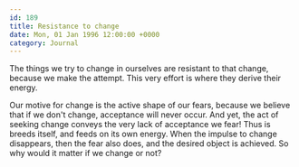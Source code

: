 ```yaml
---
id: 189
title: Resistance to change
date: Mon, 01 Jan 1996 12:00:00 +0000
category: Journal
---
```


The things we try to change in ourselves are resistant to that change,
because we make the attempt.  This very effort is where they derive
their energy.

Our motive for change is the active shape of our fears, because we
believe that if we don't change, acceptance will never occur.  And yet,
the act of seeking change conveys the very lack of acceptance we fear!
Thus is breeds itself, and feeds on its own energy.  When the impulse to
change disappears, then the fear also does, and the desired object is
achieved.  So why would it matter if we change or not?


